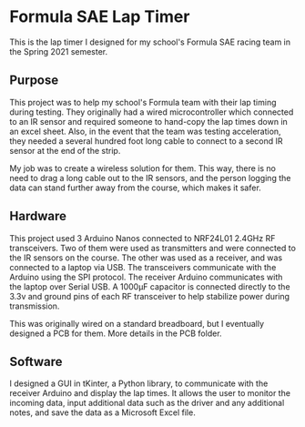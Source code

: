 # Formula SAE Lap Timer

This is the lap timer I designed for my school's Formula SAE racing team in the Spring 2021 semester.

## Purpose

This project was to help my school's Formula team with their lap timing during testing. They originally had a wired microcontroller which connected to an IR sensor and required someone to hand-copy the lap times down in an excel sheet. Also, in the event that the team was testing acceleration, they needed a several hundred foot long cable to connect to a second IR sensor at the end of the strip.

My job was to create a wireless solution for them. This way, there is no need to drag a long cable out to the IR sensors, and the person logging the data can stand further away from the course, which makes it safer. 

## Hardware

This project used 3 Arduino Nanos connected to NRF24L01 2.4GHz RF transceivers. Two of them were used as transmitters and were connected to the IR sensors on the course. The other was used as a receiver, and was connected to a laptop via USB. The transceivers communicate with the Arduino using the SPI protocol. The receiver Arduino communicates with the laptop over Serial USB. A 1000µF capacitor is connected directly to the 3.3v and ground pins of each RF transceiver to help stabilize power during transmission.

This was originally wired on a standard breadboard, but I eventually designed a PCB for them. More details in the PCB folder.

## Software 

I designed a GUI in tKinter, a Python library, to communicate with the receiver Arduino and display the lap times. It allows the user to monitor the incoming data, input additional data such as the driver and any additional notes, and save the data as a Microsoft Excel file.